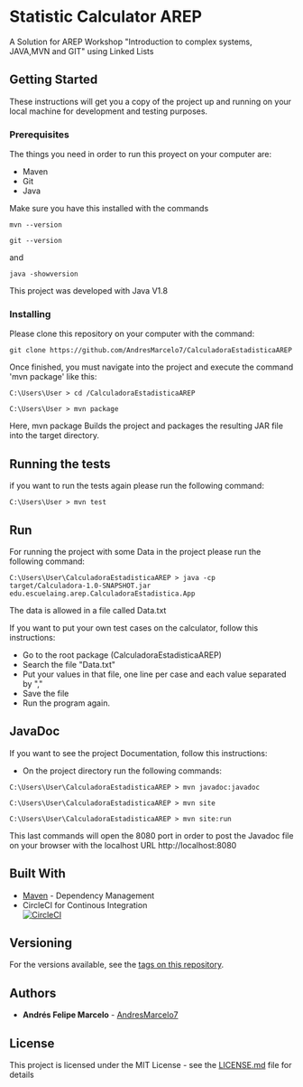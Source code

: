 # Statistic Calculator AREP 

A Solution for AREP Workshop "Introduction to complex systems, JAVA,MVN and GIT" using Linked Lists

## Getting Started

These instructions will get you a copy of the project up and running on your local machine for development and testing purposes.
### Prerequisites

The things you need in order to run this proyect on your computer are:
- Maven
- Git  
- Java

Make sure you have this installed with the commands
```
mvn --version
```
```
git --version
```
and 
```
java -showversion
```

This project was developed with Java V1.8

### Installing
Please clone this repository on your computer with the command:

```
git clone https://github.com/AndresMarcelo7/CalculadoraEstadisticaAREP
```
Once finished, you must navigate into the project and execute the command 'mvn package' like this:
```
C:\Users\User > cd /CalculadoraEstadisticaAREP
```
```
C:\Users\User > mvn package
```
Here, mvn package Builds the project and packages the resulting JAR file into the target directory.

## Running the tests

if you want to run the tests again please run the following command:

```
C:\Users\User > mvn test
```

## Run

For running the project with some Data in the project please run the following command:


```
C:\Users\User\CalculadoraEstadisticaAREP > java -cp target/Calculadora-1.0-SNAPSHOT.jar edu.escuelaing.arep.CalculadoraEstadistica.App
```
The data is allowed in a file called Data.txt

If you want to put your own test cases on the calculator, follow this instructions:

- Go to the root package (CalculadoraEstadisticaAREP)
- Search the file "Data.txt"
- Put your values in that file, one line per case and each value separated by ","
- Save the file 
- Run the program again. 

## JavaDoc
If you want to see the project Documentation, follow this instructions:
- On the project directory run the following commands:
```
C:\Users\User\CalculadoraEstadisticaAREP > mvn javadoc:javadoc
```
```
C:\Users\User\CalculadoraEstadisticaAREP > mvn site
```
```
C:\Users\User\CalculadoraEstadisticaAREP > mvn site:run
```
This last commands will open the 8080 port in order to post the Javadoc file on your browser with the localhost URL http://localhost:8080 


## Built With

* [Maven](https://maven.apache.org/) - Dependency Management
* CircleCI for Continous Integration  
[![CircleCI](https://circleci.com/gh/AndresMarcelo7/CalculadoraEstadisticaAREP.svg?style=svg)](https://circleci.com/gh/AndresMarcelo7/CalculadoraEstadisticaAREP)

## Versioning

 For the versions available, see the [tags on this repository](https://github.com/AndresMarcelo7/CalculadoraEstadisticaAREP/tags). 

## Authors

* **Andrés Felipe Marcelo** - [AndresMarcelo7](https://github.com/AndresMarcelo7)

## License

This project is licensed under the MIT License - see the [LICENSE.md](LICENSE.md) file for details



